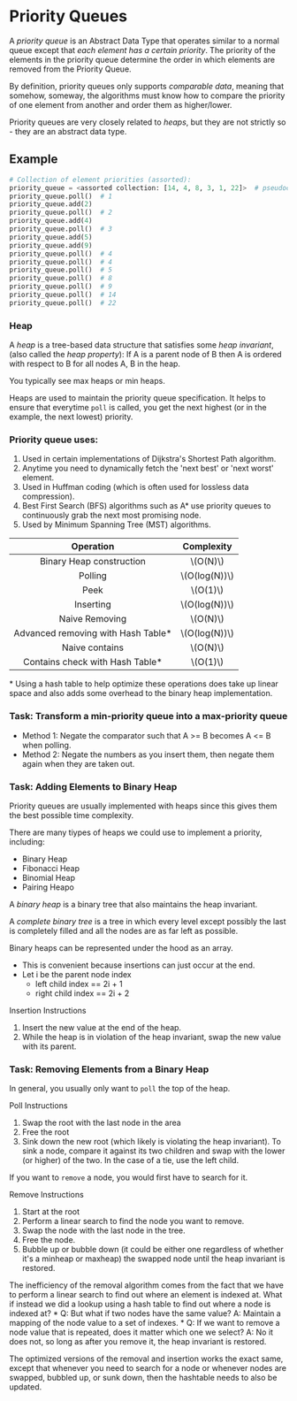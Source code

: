 # Priority Queues

A *priority queue* is an Abstract Data Type that operates similar to a normal
queue except that _each element has a certain priority_.  The priority of the
elements in the priority queue determine the order in which elements are
removed from the Priority Queue.

By definition, priority queues only supports _comparable data_, meaning that
somehow, someway, the algorithms must know how to compare the priority of one
element from another and order them as higher/lower.

Priority queues are very closely related to *heaps*, but they are not strictly
so - they are an abstract data type.

## Example

```python
# Collection of element priorities (assorted):
priority_queue = <assorted collection: [14, 4, 8, 3, 1, 22]>  # pseudocode
priority_queue.poll()  # 1
priority_queue.add(2)
priority_queue.poll()  # 2
priority_queue.add(4)
priority_queue.poll()  # 3
priority_queue.add(5)
priority_queue.add(9)
priority_queue.poll()  # 4
priority_queue.poll()  # 4
priority_queue.poll()  # 5
priority_queue.poll()  # 8
priority_queue.poll()  # 9
priority_queue.poll()  # 14
priority_queue.poll()  # 22
```

### Heap
A *heap* is a tree-based data structure that satisfies some *heap invariant*,
(also called the *heap property*):  If A is a parent node of B then A is
ordered with respect to B for all nodes A, B in the heap.

You typically see max heaps or min heaps.

Heaps are used to maintain the priority queue specification.  It helps to
ensure that everytime `poll` is called, you get the next highest (or in the
example, the next lowest) priority.

### Priority queue uses:
1. Used in certain implementations of Dijkstra's Shortest Path algorithm.
1. Anytime you need to dynamically fetch the 'next best' or 'next worst' element.
1. Used in Huffman coding (which is often used for lossless data compression).
1. Best First Search (BFS) algorithms such as A\* use priority queues to
   continuously grab the next most promising node.
1. Used by Minimum Spanning Tree (MST) algorithms.


| Operation | Complexity |
|:---:|:---:|
|Binary Heap construction|\\(O(N)\\)|
|Polling|\\(O(log(N))\\)|
|Peek|\\(O(1)\\)|
|Inserting|\\(O(log(N))\\)|
|Naive Removing|\\(O(N)\\)|
|Advanced removing with Hash Table\*|\\(O(log(N))\\)|
|Naive contains|\\(O(N)\\)|
|Contains check with Hash Table\*|\\(O(1)\\)|

\* Using a hash table to help optimize these operations does take up linear
space and also adds some overhead to the binary heap implementation.

### Task: Transform a min-priority queue into a max-priority queue
* Method 1:  Negate the comparator such that A >= B becomes A <= B when polling.
* Method 2:  Negate the numbers as you insert them, then negate them again when
  they are taken out.

### Task: Adding Elements to Binary Heap
Priority queues are usually implemented with heaps since this gives them the
best possible time complexity.

There are many tiypes of heaps we could use to implement a priority, including:
* Binary Heap
* Fibonacci Heap
* Binomial Heap
* Pairing Heapo

A *binary heap* is a binary tree that also maintains the heap invariant.

A *complete binary tree* is a tree in which every level except possibly the
last is completely filled and all the nodes are as far left as possible.

Binary heaps can be represented under the hood as an array.
* This is convenient because insertions can just occur at the end.
* Let i be the parent node index
    * left child index == 2i + 1
    * right child index == 2i + 2

Insertion Instructions
1. Insert the new value at the end of the heap.
1. While the heap is in violation of the heap invariant, swap the new value
   with its parent.

### Task: Removing Elements from a Binary Heap
In general, you usually only want to `poll` the top of the heap.

Poll Instructions
1. Swap the root with the last node in the area
1. Free the root
1. Sink down the new root (which likely is violating the heap invariant).  To
   sink a node, compare it against its two children and swap with the lower (or
   higher) of the two.  In the case of a tie, use the left child.

If you want to `remove` a node, you would first have to search for it.

Remove Instructions
1. Start at the root
1. Perform a linear search to find the node you want to remove.
1. Swap the node with the last node in the tree.
1. Free the node.
1. Bubble up or bubble down (it could be either one regardless of whether it's
   a minheap or maxheap) the swapped node until the heap invariant is restored.

The inefficiency of the removal algorithm comes from the fact that we have to
perform a linear search to find out where an element is indexed at.  What if
instead we did a lookup using a hash table to find out where a node is indexed
at?
    * Q: But what if two nodes have the same value?  A: Maintain a mapping of
      the node value to a set of indexes.
    * Q: If we want to remove a node value that is repeated, does it matter
      which one we select?  A: No it does not, so long as after you remove it,
      the heap invariant is restored.

The optimized versions of the removal and insertion works the exact same,
except that whenever you need to search for a node or whenever nodes are
swapped, bubbled up, or sunk down, then the hashtable needs to also be updated.
